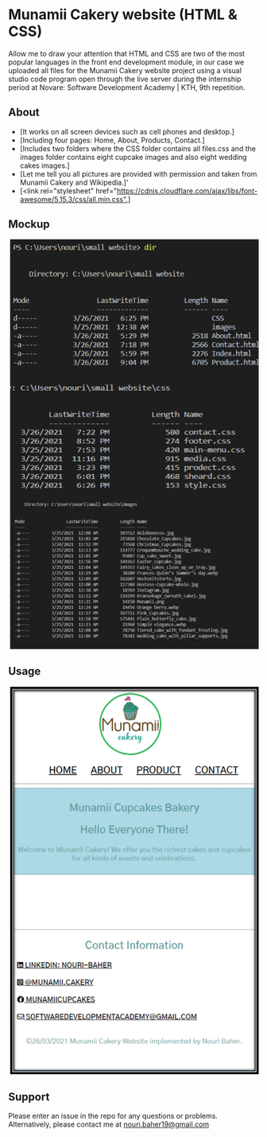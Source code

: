 # Munamii Cakery website (HTML & CSS)
Allow me to draw your attention that HTML and CSS are two of the most popular languages in the front end development module,
in our case we uploaded all files for the Munamii Cakery website project using a visual studio code program open through the live server 
during the internship period at Novare: Software Development Academy | KTH, 9th repetition.
## About 
* [It works on all screen devices such as cell phones and desktop.]
* [Including four pages: Home, About, Products, Contact.]
* [Includes two folders where the CSS folder contains all files.css and the images folder contains eight cupcake images and also eight wedding cakes images.]
* [Let me tell you all pictures are provided with permission and taken from Munamii Cakery and Wikipedia.]'
* [<link rel="stylesheet" href="https://cdnjs.cloudflare.com/ajax/libs/font-awesome/5.15.3/css/all.min.css".]


## Mockup 
![Example1](https://github.com/Nouribaher/Website-Quote-Small-Website/blob/main/web.jpg.png)



## Usage

![Example1](https://github.com/Nouribaher/Website-Quote-Small-Website/blob/main/Desk.png)


## Support
Please enter an issue in the repo for any questions or problems. 
<br> Alternatively, please contact me at nouri.baher19@gmail.com
